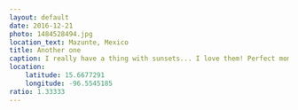 ```yaml
---
layout: default
date: 2016-12-21
photo: 1484528494.jpg
location_text: Mazunte, Mexico
title: Another one
caption: I really have a thing with sunsets... I love them! Perfect moment of the day.
location:
    latitude: 15.6677291
    longitude: -96.5545185
ratio: 1.33333
---
```

